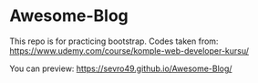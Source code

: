 # Awesome-Blog

This repo is for practicing bootstrap. Codes taken from: https://www.udemy.com/course/komple-web-developer-kursu/

You can preview: https://sevro49.github.io/Awesome-Blog/
